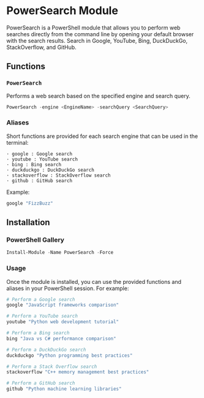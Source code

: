 # PowerSearch Module

PowerSearch is a PowerShell module that allows you to perform web searches directly from the command line by opening your default browser with the search results. 
Search in Google, YouTube, Bing, DuckDuckGo, StackOverflow, and GitHub.

## Functions

### `PowerSearch`
Performs a web search based on the specified engine and search query.

```powershell
PowerSearch -engine <EngineName> -searchQuery <SearchQuery>
```
### Aliases
Short functions are provided for each search engine that can be used in the terminal:
    
    · google : Google search
    · youtube : YouTube search
    · bing : Bing search
    · duckduckgo : DuckDuckGo search
    · stackoverflow : StackOverflow search
    · github : GitHub search

Example:
```powershell
google "FizzBuzz"
```

## Installation

### PowerShell Gallery
```powershell
Install-Module -Name PowerSearch -Force
```

### Usage
Once the module is installed, you can use the provided functions and aliases in your PowerShell session. For example:
```powershell 
# Perform a Google search
google "JavaScript frameworks comparison"

# Perform a YouTube search
youtube "Python web development tutorial"

# Perform a Bing search
bing "Java vs C# performance comparison"

# Perform a DuckDuckGo search
duckduckgo "Python programming best practices"

# Perform a Stack Overflow search
stackoverflow "C++ memory management best practices"

# Perform a GitHub search
github "Python machine learning libraries"
```
